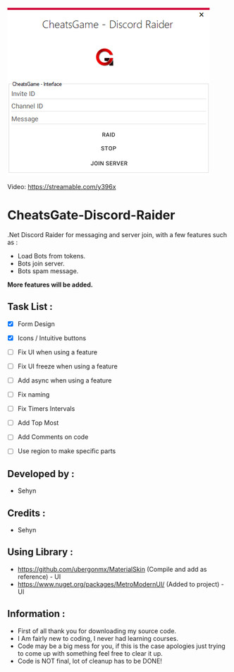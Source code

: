 

![](/Images/FormPicture.png)


Video: https://streamable.com/y396x

# CheatsGate-Discord-Raider
.Net Discord Raider for messaging and server join, with a few features such as :

* Load Bots from tokens.
* Bots join server.
* Bots spam message.


**More features will be added.**

## Task List :

- [x] Form Design
- [x] Icons / Intuitive buttons
- [ ] Fix UI when using a feature
- [ ] Fix UI freeze when using a feature
- [ ] Add async when using a feature
- [ ] Fix naming
- [ ] Fix Timers Intervals
- [ ] Add Top Most
- [ ] Add Comments on code
- [ ] Use region to make specific parts







## Developed by :
* Sehyn

## Credits : 
* Sehyn

## Using Library :
* https://github.com/ubergonmx/MaterialSkin (Compile and add as reference) - UI
* https://www.nuget.org/packages/MetroModernUI/ (Added to project) - UI

## Information :
* First of all thank you for downloading my source code.
* I Am fairly new to coding, I never had learning courses.
* Code may be a big mess for you, if this is the case apologies just trying to come up with something feel free to clear it up.
* Code is NOT final, lot of cleanup has to be DONE!
